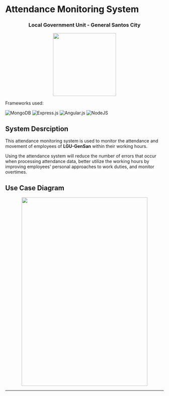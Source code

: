 <h1>Attendance Monitoring System</h1>

<h3 align="center">Local Government Unit - General Santos City</h3>

<p align="center">
    <img src="https://www.gensancemcdo.org/wp-content/uploads/2020/07/Gensan_logo_new-removebg-preview-removebg-preview.png" width="200" height="200">
</p>

<p>Frameworks used:</p>

![MongoDB](https://img.shields.io/badge/MongoDB-%234ea94b.svg?style=for-the-badge&logo=mongodb&logoColor=white)
![Express.js](https://img.shields.io/badge/express.js-%23404d59.svg?style=for-the-badge&logo=express&logoColor=%2361DAFB)
![Angular.js](https://img.shields.io/badge/angular.js-%23E23237.svg?style=for-the-badge&logo=angularjs&logoColor=white)
![NodeJS](https://img.shields.io/badge/node.js-6DA55F?style=for-the-badge&logo=node.js&logoColor=white)

<h2>System Desrciption</h2>
<p>
    This attendance monitoring system is used to monitor the attendance and movement of employees of <b>LGU-GenSan</b> within their working hours.
</p>
<p>
    Using the attendance system will reduce the number of errors that occur when processing attendance data, better utilize the working hours by improving
    employees' personal approaches to work duties, and monitor overtimes.
</p>

<h2>Use Case Diagram</h2>
<p align="center">
    <img src="https://i.pinimg.com/originals/2d/b3/9d/2db39d2905e11893721f0f28c6f17ae9.png" width="400" Height="600">
</p>    


<hr>    
